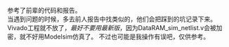 参考了前辈的代码和报告。    
当遇到问题的时候，多去前人报告中找类似的，他们会把踩到的坑记录下来。    
Vivado工程就不放了，*最好不要用最新版*，因为DataRAM_sim_netlist.v会被加密，就不好用Modelsim仿真了。
不过也可能是我操作有误吧，仅供参考。

